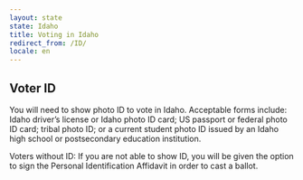 ```yaml
---
layout: state
state: Idaho
title: Voting in Idaho
redirect_from: /ID/
locale: en
---
```


## Voter ID

You will need to show photo ID to vote in Idaho. Acceptable forms include: Idaho driver’s license or Idaho photo ID card; US passport or federal photo ID card; tribal photo ID; or a current student photo ID issued by an Idaho high school or postsecondary education institution.

Voters without ID: If you are not able to show ID, you will be given the option to sign the Personal Identification Affidavit in order to cast a ballot.
